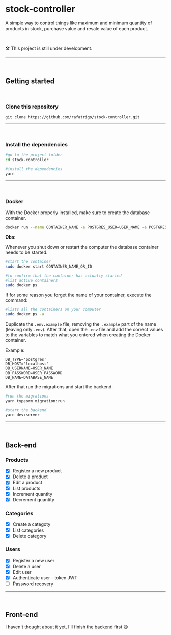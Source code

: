 # stock-controller
A simple way to control things like maximum and minimum quantity of products in stock, purchase value and resale value of each product.



&nbsp;

🛠️ This project is still under development.

---

&nbsp;
## Getting started


&nbsp;
### Clone this repository
```
git clone https://github.com/rafatrigo/stock-controller.git
```

---

&nbsp;
### Install the dependencies

```sh
#go to the project folder
cd stock-controller

#install the dependencies
yarn
```

---

&nbsp;
### Docker

With the Docker properly installed, make sure to create the database container.
```sh
docker run --name CONTAINER_NAME -e POSTGRES_USER=USER_NAME -e POSTGRES_PASSWORD=USER_PASSWORD -e POSTGRES_DB=DATABASE_NAME -p 5432:5432 -d postgres
```
**Obs:**

Whenever you shut down or restart the computer the database container needs to be started.
```sh
#start the container
sudo docker start CONTAINER_NAME_OR_ID

#to confirm that the container has actually started
#list active containers
sudo docker ps
```

If for some reason you forget the name of your container, execute the command:
```sh
#lists all the containers on your computer
sudo docker ps -a
```

Duplicate the `.env.example` file, removing the` .example` part of the name (leaving only `.env`). After that, open the `.env` file and add the correct values to the variables to match what you entered when creating the Docker container.

Example:
```
DB_TYPE='postgres'
DB_HOST='localhost'
DB_USERNAME=USER_NAME
DB_PASSWORD=USER_PASSWORD
DB_NAME=DATABASE_NAME
```

After that run the migrations and start the backend.
```sh
#run the migrations
yarn typeorm migration:run

#start the backend
yarn dev:server
```
---


&nbsp;
## Back-end


### Products

- [x] Register a new product
- [x] Delete a product
- [x] Edit a product
- [x] List products
- [x] Increment quantity
- [x] Decrement quantity

### Categories

- [x] Create a categoty
- [x] List categories
- [x] Delete category

### Users

- [x] Register a new user
- [x] Delete a user
- [x] Edit user
- [x] Authenticate user - token JWT
- [ ] Password recovery
---


&nbsp;
## Front-end

I haven't thought about it yet, I'll finish the backend first 😅
